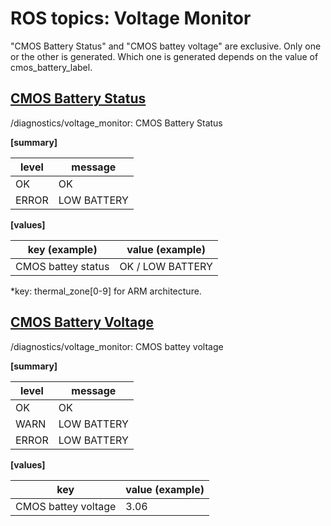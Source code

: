 # ROS topics: Voltage Monitor

"CMOS Battery Status" and "CMOS battey voltage" are exclusive.
Only one or the other is generated.
Which one is generated depends on the value of cmos_battery_label.

## <u>CMOS Battery Status</u>

/diagnostics/voltage_monitor: CMOS Battery Status

<b>[summary]</b>

| level | message     |
| ----- | ----------- |
| OK    | OK          |
| ERROR | LOW BATTERY |

<b>[values]</b>

| key (example)      | value (example)  |
| ------------------ | ---------------- |
| CMOS battey status | OK / LOW BATTERY |

\*key: thermal_zone[0-9] for ARM architecture.

## <u>CMOS Battery Voltage</u>

/diagnostics/voltage_monitor: CMOS battey voltage

<b>[summary]</b>

| level | message     |
| ----- | ----------- |
| OK    | OK          |
| WARN  | LOW BATTERY |
| ERROR | LOW BATTERY |

<b>[values]</b>

| key                 | value (example) |
| ------------------- | --------------- |
| CMOS battey voltage | 3.06            |

